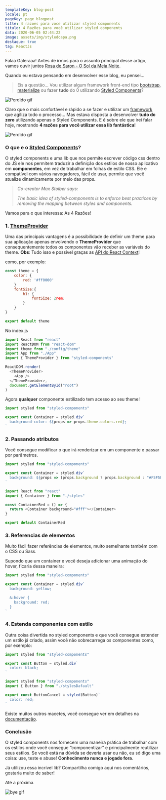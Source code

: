 ```yaml
---
templateKey: blog-post
locale: pt
pageKey: page_blogpost
title: 4 razoes para voce utilizar styled components
titulo: 4 Razões para você utilizar styled components
data: 2020-06-05 02:44:22
image: assets/img/styledcapa.png
destaque: true
tag: ReactJs
---
```


Falaa Galeraaa! Antes de irmos para o assunto principal desse artigo, vamos ouvir juntos [Rosa de Saron - O Sol da Meia Noite](https://www.youtube.com/watch?v=QuRauC_JqY0&list=RDQuRauC_JqY0&start_radio=1).

Quando eu estava pensando em desenvolver esse blog, eu pensei...

> Eis a questão... Vou utilizar algum framework front-end tipo [bootstrap](https://getbootstrap.com/), [materialize](https://materializecss.com/) ou fazer **tudo** do 0 utilizando [Styled Components](https://styled-components.com/)?

![Perdido gif](https://media.giphy.com/media/Xa4cgAajpedUXUFoUw/giphy.gif)

Claro que o mais confortável e rápido a se fazer e utilizar um [framework ](https://pt.wikipedia.org/wiki/Framework)que agiliza todo o processo... Mas estava disposta a desenvolver **tudo do zero** utilizando apenas o Styled Components. E é sobre ele que irei falar hoje, mostrando **4 razões para você utilizar essa lib fantástica**!

![Perdido gif](https://media.giphy.com/media/JSvgjnJawWYqZJGsVU/giphy.gif)

### O que e o [Styled Components](https://styled-components.com/)?

O styled components e uma lib que nos permite escrever código css dentro do JS ele nos permitem traduzir a definição dos estilos de nosso aplicativo em **componentes**, em vez de trabalhar em folhas de estilo CSS. Ele e compatível com vários navegadores, fácil de usar, permite que você atualize dinamicamente por meio das props.

> _Co-creator Max Stoiber says:_
>
> _The basic idea of styled-components is to enforce best practices by removing the mapping between styles and components._

Vamos para o que interessa: As 4 Razões!

### 1. [ThemeProvider](https://styled-components.com/docs/api#themeprovider)

Uma das principais vantagens é a possibilidade de definir um theme para sua aplicação apenas envolvendo o **ThemeProvider** que consequentemente todos os componentes vão receber as variáveis do theme. **Obs**: Tudo isso e possível graças as [API do React Context](https://pt-br.reactjs.org/docs/context.html)!

como, por exemplo:

```js
const theme = {
	color: {
		red: '#ff0000'
	}
	fontSize:{
		h1: {
			fontSize: 2rem;
		}
	}
}

export default theme
```

No index.js

```js
import React from "react"
import ReactDOM from "react-dom"
import theme from "./config/theme"
import App from "./App"
import { ThemeProvider } from "styled-components"

ReactDOM.render(
  <ThemeProvider>
    <App />
  </ThemeProvider>,
  document.getElementById("root")
)
```

Agora **qualquer** componente estilizado tem acesso ao seu theme!

```js
import styled from "styled-components"

export const Container = styled.div`
  background-color: ${props => props.theme.colors.red};
`
```

### 2. Passando atributos

Você consegue modificar o que irá renderizar em um componente e passar por parâmetros.

```js
import styled from "styled-components"

export const Container = styled.div`
  background: ${props => (props.background ? props.background : "#F5F5F5")};
`
```

```js
import React from "react"
import { Container } from "./styles"

const ContainerRed = () => {
  return <Container background="#fff"></Container>
}

export default ContainerRed
```

### 3. Referencias de elementos

Muito fácil fazer referências de elementos, muito semelhante também com o CSS ou Sass.

Supondo que um container e você deseja adicionar uma animação do hover, ficaria dessa maneira:

```js
import styled from "styled-components"

export const Container = styled.div`
  background: yellow;

  &:hover {
    background: red;
  }
`
```

### 4. Estenda componentes com estilo

Outra coisa divertida no styled components e que você consegue estender um estilo já criado, assim você não sobrecarrega os componentes como, por exemplo:

```js
import styled from "styled-components"

export const Button = styled.div`
  color: black;
`
```

```js
import styled from "styled-components"
import { Button } from "./stylesDafault"

export const ButtonCancel = styled(Button)`
  color: red;
`
```

Existe muitos outros macetes, você consegue ver em detalhes na [documentação](https://styled-components.com/docs).

### Conclusão

O styled components nos fornecem uma maneira prática de trabalhar com os estilos onde você consegue “componentizar” e principalmente reutilizar seus estilos. Se você está na dúvida se deveria usar ou não, eu só digo uma coisa: use, teste e abuse! **Conhecimento nunca e jogado fora**.

Já utilizou essa incrível lib? Compartilha comigo aqui nos comentários, gostaria muito de saber!

Até a próxima.

![bye gif](https://media.giphy.com/media/rrLt0FcGrDeBq/giphy.gif)

